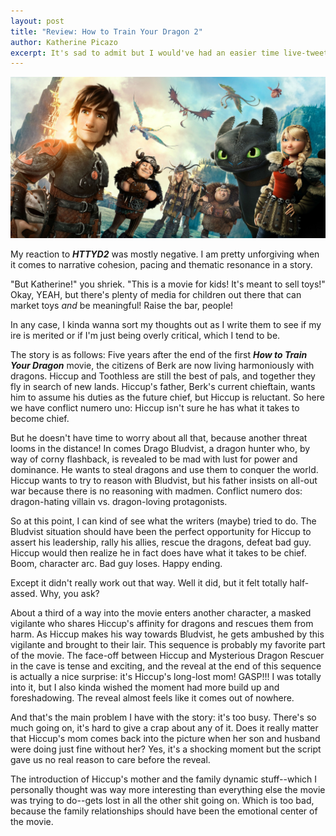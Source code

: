 ```yaml
---
layout: post
title: "Review: How to Train Your Dragon 2"
author: Katherine Picazo
excerpt: It's sad to admit but I would've had an easier time live-tweeting my reactions rather than having to formulate sentences and paragraphs.
---
```

![How to Train Your Dragon 2](/assets/img/How-To-Train-Your-Dragon-2.jpg)

My reaction to ***HTTYD2*** was mostly negative. I am pretty unforgiving when it comes to narrative cohesion, pacing and thematic resonance in a story. 

"But Katherine!" you shriek. "This is a movie for kids! It's meant to sell toys!" Okay, YEAH, but there's plenty of media for children out there that can market toys *and* be meaningful! Raise the bar, people!

In any case, I kinda wanna sort my thoughts out as I write them to see if my ire is merited or if I'm just being overly critical, which I tend to be.

The story is as follows: Five years after the end of the first ***How to Train Your Dragon*** movie, the citizens of Berk are now living harmoniously with dragons. Hiccup and Toothless are still the best of pals, and together they fly in search of new lands. Hiccup's father, Berk's current chieftain, wants him to assume his duties as the future chief, but Hiccup is reluctant. So here we have conflict numero uno: Hiccup isn't sure he has what it takes to become chief. 

But he doesn't have time to worry about all that, because another threat looms in the distance! In comes Drago Bludvist, a dragon hunter who, by way of corny flashback, is revealed to be mad with lust for power and dominance. He wants to steal dragons and use them to conquer the world. Hiccup wants to try to reason with Bludvist, but his father insists on all-out war because there is no reasoning with madmen. Conflict numero dos: dragon-hating villain vs. dragon-loving protagonists.

So at this point, I can kind of see what the writers (maybe) tried to do. The Bludvist situation should have been the perfect opportunity for Hiccup to assert his leadership, rally his allies, rescue the dragons, defeat bad guy. Hiccup would then realize he in fact does have what it takes to be chief. Boom, character arc. Bad guy loses. Happy ending.

Except it didn't really work out that way. Well it did, but it felt totally half-assed. Why, you ask?

About a third of a way into the movie enters another character, a masked vigilante who shares Hiccup's affinity for dragons and rescues them from harm. As Hiccup makes his way towards Bludvist, he gets ambushed by this vigilante and brought to their lair. This sequence is probably my favorite part of the movie. The face-off between Hiccup and Mysterious Dragon Rescuer in the cave is tense and exciting, and the reveal at the end of this sequence is actually a nice surprise: it's Hiccup's long-lost mom! GASP!!! I was totally into it, but I also kinda wished the moment had more build up and foreshadowing. The reveal almost feels like it comes out of nowhere.

And that's the main problem I have with the story: it's too busy. There's so much going on, it's hard to give a crap about any of it. Does it really matter that Hiccup's mom comes back into the picture when her son and husband were doing just fine without her? Yes, it's a shocking moment but the script gave us no real reason to care before the reveal. 

The introduction of Hiccup's mother and the family dynamic stuff--which I personally thought was way more interesting than everything else the movie was trying to do--gets lost in all the other shit going on. Which is too bad, because the family relationships should have been the emotional center of the movie.